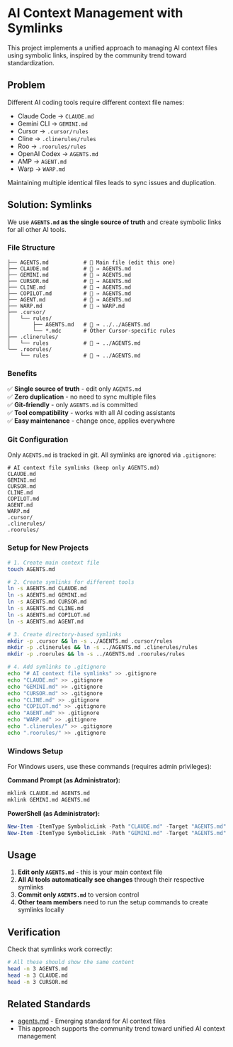 # AI Context Management with Symlinks

This project implements a unified approach to managing AI context files using symbolic links, inspired by the community trend toward standardization.

## Problem

Different AI coding tools require different context file names:

- Claude Code → `CLAUDE.md`
- Gemini CLI → `GEMINI.md`
- Cursor → `.cursor/rules`
- Cline → `.clinerules/rules`
- Roo → `.roorules/rules`
- OpenAI Codex → `AGENTS.md`
- AMP → `AGENT.md`
- Warp → `WARP.md`

Maintaining multiple identical files leads to sync issues and duplication.

## Solution: Symlinks

We use **`AGENTS.md` as the single source of truth** and create symbolic links for all other AI tools.

### File Structure

```
├── AGENTS.md           # 📝 Main file (edit this one)
├── CLAUDE.md           # 🔗 → AGENTS.md
├── GEMINI.md           # 🔗 → AGENTS.md
├── CURSOR.md           # 🔗 → AGENTS.md
├── CLINE.md            # 🔗 → AGENTS.md
├── COPILOT.md          # 🔗 → AGENTS.md
├── AGENT.md            # 🔗 → AGENTS.md
├── WARP.md             # 🔗 → WARP.md
├── .cursor/
│   └── rules/
│       ├── AGENTS.md   # 🔗 → ../../AGENTS.md
│       └── *.mdc       # Other Cursor-specific rules
├── .clinerules/
│   └── rules           # 🔗 → ../AGENTS.md
└── .roorules/
    └── rules           # 🔗 → ../AGENTS.md
```

### Benefits

✅ **Single source of truth** - edit only `AGENTS.md`  
✅ **Zero duplication** - no need to sync multiple files  
✅ **Git-friendly** - only `AGENTS.md` is committed  
✅ **Tool compatibility** - works with all AI coding assistants  
✅ **Easy maintenance** - change once, applies everywhere

### Git Configuration

Only `AGENTS.md` is tracked in git. All symlinks are ignored via `.gitignore`:

```gitignore
# AI context file symlinks (keep only AGENTS.md)
CLAUDE.md
GEMINI.md
CURSOR.md
CLINE.md
COPILOT.md
AGENT.md
WARP.md
.cursor/
.clinerules/
.roorules/
```

### Setup for New Projects

```bash
# 1. Create main context file
touch AGENTS.md

# 2. Create symlinks for different tools
ln -s AGENTS.md CLAUDE.md
ln -s AGENTS.md GEMINI.md
ln -s AGENTS.md CURSOR.md
ln -s AGENTS.md CLINE.md
ln -s AGENTS.md COPILOT.md
ln -s AGENTS.md AGENT.md

# 3. Create directory-based symlinks
mkdir -p .cursor && ln -s ../AGENTS.md .cursor/rules
mkdir -p .clinerules && ln -s ../AGENTS.md .clinerules/rules
mkdir -p .roorules && ln -s ../AGENTS.md .roorules/rules

# 4. Add symlinks to .gitignore
echo "# AI context file symlinks" >> .gitignore
echo "CLAUDE.md" >> .gitignore
echo "GEMINI.md" >> .gitignore
echo "CURSOR.md" >> .gitignore
echo "CLINE.md" >> .gitignore
echo "COPILOT.md" >> .gitignore
echo "AGENT.md" >> .gitignore
echo "WARP.md" >> .gitignore
echo ".clinerules/" >> .gitignore
echo ".roorules/" >> .gitignore
```

### Windows Setup

For Windows users, use these commands (requires admin privileges):

**Command Prompt (as Administrator):**

```cmd
mklink CLAUDE.md AGENTS.md
mklink GEMINI.md AGENTS.md
```

**PowerShell (as Administrator):**

```powershell
New-Item -ItemType SymbolicLink -Path "CLAUDE.md" -Target "AGENTS.md"
New-Item -ItemType SymbolicLink -Path "GEMINI.md" -Target "AGENTS.md"
```

## Usage

1. **Edit only `AGENTS.md`** - this is your main context file
2. **All AI tools automatically see changes** through their respective symlinks
3. **Commit only `AGENTS.md`** to version control
4. **Other team members** need to run the setup commands to create symlinks locally

## Verification

Check that symlinks work correctly:

```bash
# All these should show the same content
head -n 3 AGENTS.md
head -n 3 CLAUDE.md
head -n 3 CURSOR.md
```

## Related Standards

- [agents.md](https://agents.md) - Emerging standard for AI context files
- This approach supports the community trend toward unified AI context management
